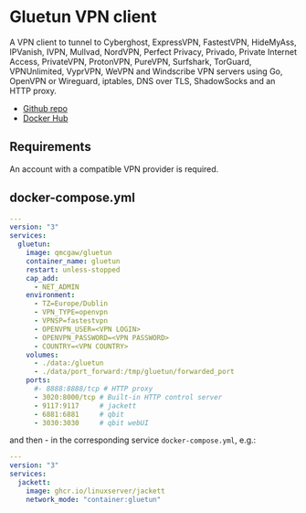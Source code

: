# Gluetun VPN client
A VPN client to tunnel to Cyberghost, ExpressVPN, FastestVPN, HideMyAss, IPVanish, IVPN, Mullvad, NordVPN, Perfect Privacy, Privado, Private Internet Access, PrivateVPN, ProtonVPN, PureVPN, Surfshark, TorGuard, VPNUnlimited, VyprVPN, WeVPN and Windscribe VPN servers using Go, OpenVPN or Wireguard, iptables, DNS over TLS, ShadowSocks and an HTTP proxy.<br>

- [Github repo](https://github.com/qdm12/gluetun)
- [Docker Hub](https://hub.docker.com/r/qmcgaw/gluetun)

## Requirements
An account with a compatible VPN provider is required.

## docker-compose.yml
```yml
---
version: "3"
services:
  gluetun:
    image: qmcgaw/gluetun
    container_name: gluetun
    restart: unless-stopped
    cap_add:
      - NET_ADMIN
    environment:
      - TZ=Europe/Dublin
      - VPN_TYPE=openvpn
      - VPNSP=fastestvpn
      - OPENVPN_USER=<VPN LOGIN>
      - OPENVPN_PASSWORD=<VPN PASSWORD>
      - COUNTRY=<VPN COUNTRY>
    volumes:
      - ./data:/gluetun
      - ./data/port_forward:/tmp/gluetun/forwarded_port
    ports:
      #- 8888:8888/tcp # HTTP proxy
      - 3020:8000/tcp # Built-in HTTP control server
      - 9117:9117     # jackett
      - 6881:6881     # qbit
      - 3030:3030     # qbit webUI
```

and then - in the corresponding service `docker-compose.yml`, e.g.:
```yml
---
version: "3"
services:
  jackett:
    image: ghcr.io/linuxserver/jackett
    network_mode: "container:gluetun"
```
